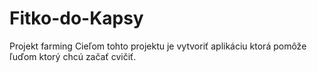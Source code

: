 # Fitko-do-Kapsy
Projekt farming
Cieľom tohto projektu je vytvoriť aplikáciu ktorá pomôže ľuďom ktorý chcú začať cvičiť.
